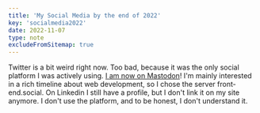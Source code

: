 ```yaml
---
title: 'My Social Media by the end of 2022'
key: 'socialmedia2022'
date: 2022-11-07
type: note
excludeFromSitemap: true
---
```


Twitter is a bit weird right now. Too bad, because it was the only social platform I was actively using. [I am now on Mastodon](https://front-end.social/@lene)! I'm mainly interested in a rich timeline about web development, so I chose the server front-end.social. On Linkedin I still have a profile, but I don't link it on my site anymore. I don't use the platform, and to be honest, I don't understand it.
